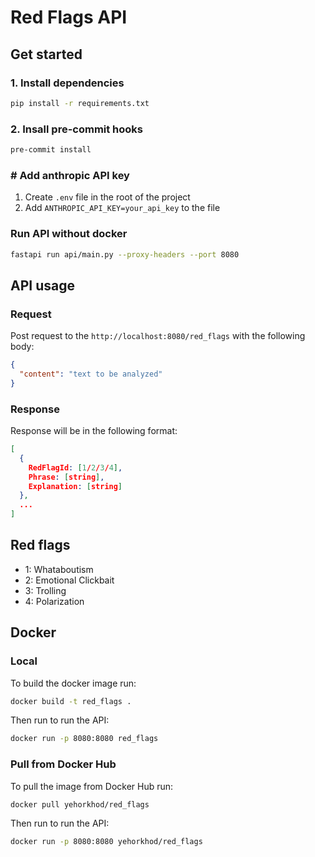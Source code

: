 # Red Flags API

## Get started

### 1. Install dependencies

```bash
pip install -r requirements.txt
```

### 2. Insall pre-commit hooks

```bash
pre-commit install
```

### # Add anthropic API key

1. Create `.env` file in the root of the project
2. Add `ANTHROPIC_API_KEY=your_api_key` to the file

### Run API without docker

```bash
fastapi run api/main.py --proxy-headers --port 8080
```

## API usage

### Request

Post request to the `http://localhost:8080/red_flags` with the following body:

```json
{
  "content": "text to be analyzed"
}
```

### Response

Response will be in the following format:

```json
[
  {
    RedFlagId: [1/2/3/4],
    Phrase: [string],
    Explanation: [string]
  },
  ...
]
```

## Red flags

  - 1: Whataboutism
  - 2: Emotional Clickbait
  - 3: Trolling
  - 4: Polarization

## Docker

### Local

To build the docker image run:

```bash
docker build -t red_flags .
```

Then run to run the API:

```bash
docker run -p 8080:8080 red_flags
```

### Pull from Docker Hub

To pull the image from Docker Hub run:

```bash
docker pull yehorkhod/red_flags
```

Then run to run the API:

```bash
docker run -p 8080:8080 yehorkhod/red_flags
```
